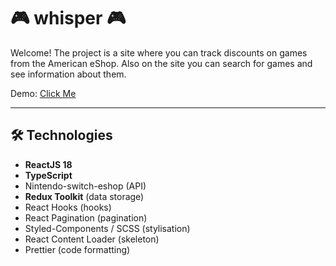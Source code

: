 # :video_game: whisper :video_game:

Welcome! The project is a site where you can track discounts on games from the American eShop. Also on the site you can search for games and see information about them.

Demo: <a href="" target="_blank">Click Me</a>

---

## :hammer_and_wrench: Technologies

- **ReactJS 18**
- **TypeScript**
- Nintendo-switch-eshop (API)
- **Redux Toolkit** (data storage)
  <!-- - **React Router v6** (navigation) -->
  <!-- - **Axios + Fetch** (sending a request to the backend) -->
- React Hooks (hooks)
- React Pagination (pagination)
- Styled-Components / SCSS (stylisation)
- React Content Loader (skeleton)
  <!-- - Lodash.Debounce -->
  <!-- - React Loadable, useWhyDidYouUpdate -->
- Prettier (code formatting)
